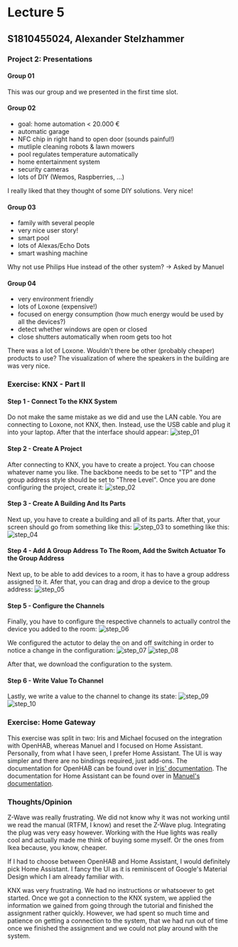 # Lecture 5
## S1810455024, Alexander Stelzhammer

### Project 2: Presentations
#### Group 01
This was our group and we presented in the first time slot.

#### Group 02
- goal: home automation < 20.000 €
- automatic garage
- NFC chip in right hand to open door (sounds painful!)
- mutliple cleaning robots & lawn mowers
- pool regulates temperature automatically
- home entertainment system
- security cameras
- lots of DIY (Wemos, Raspberries, ...)

I really liked that they thought of some DIY solutions. Very nice!

#### Group 03
- family with several people
- very nice user story!
- smart pool
- lots of Alexas/Echo Dots
- smart washing machine

Why not use Philips Hue instead of the other system? -> Asked by Manuel

#### Group 04
- very environment friendly
- lots of Loxone (expensive!)
- focused on energy consumption (how much energy would be used by all the devices?)
- detect whether windows are open or closed
- close shutters automatically when room gets too hot

There was a lot of Loxone. Wouldn't there be other (probably cheaper) products to use?
The visualization of where the speakers in the building are was very nice.

### Exercise: KNX - Part II
#### Step 1 - Connect To the KNX System
Do not make the same mistake as we did and use the LAN cable. You are connecting to Loxone, not KNX, then. Instead, use the USB cable and plug it into your laptop. After that the interface should appear:
![step_01]

#### Step 2 - Create A Project
After connecting to KNX, you have to create a project. You can choose whatever name you like. The backbone needs to be set to "TP" and the group address style should be set to "Three Level". Once you are done configuring the project, create it:
![step_02]

#### Step 3 - Create A Building And Its Parts
Next up, you have to create a building and all of its parts. After that, your screen should go from something like this:
![step_03]
to something like this:
![step_04]

#### Step 4 - Add A Group Address To The Room, Add the Switch Actuator To the Group Address
Next up, to be able to add devices to a room, it has to have a group address assigned to it. Afer that, you can drag and drop a device to the group address:
![step_05]

#### Step 5 - Configure the Channels
Finally, you have to configure the respective channels to actually control the device you added to the room:
![step_06]

We configured the actutor to delay the on and off switching in order to notice a change in the configuration:
![step_07]
![step_08]

After that, we download the configuration to the system.

#### Step 6 - Write Value To Channel
Lastly, we write a value to the channel to change its state:
![step_09]
![step_10]

[step_01]: ./Exercise%20-%20KNX/1.PNG "KNX - Step 01"
[step_02]: ./Exercise%20-%20KNX/2.PNG "KNX - Step 02"
[step_03]: ./Exercise%20-%20KNX/3.PNG "KNX - Step 03.01"
[step_04]: ./Exercise%20-%20KNX/4.PNG "KNX - Step 03.02"
[step_05]: ./Exercise%20-%20KNX/5.PNG "KNX - Step 04"
[step_06]: ./Exercise%20-%20KNX/6.PNG "KNX - Step 05"
[step_07]: ./Exercise%20-%20KNX/7.PNG "KNX - Step 06"
[step_08]: ./Exercise%20-%20KNX/8.PNG "KNX - Step 07"
[step_09]: ./Exercise%20-%20KNX/9.PNG "KNX - Step 08"
[step_10]: ./Exercise%20-%20KNX/10.PNG "KNX - Step 09"


### Exercise: Home Gateway
This exercise was split in two: Iris and Michael focused on the integration with OpenHAB, whereas Manuel and I focused on Home Assistant.
Personally, from what I have seen, I prefer Home Assistant. The UI is way simpler and there are no bindings required, just add-ons.
The documentation for OpenHAB can be found over in [Iris' documentation](../../Lecture%20Iris/Lecture%205/ReadMe.md#OpenHab%20experiments). The documentation for Home Assistant can be found over in [Manuel's documentation](../../Lecture%20Manuel/Lecture%205/ReadMe.md#Home%20Assistant).


### Thoughts/Opinion
Z-Wave was really frustrating. We did not know why it was not working until we read the manual (RTFM, I know) and reset the Z-Wave plug. Integrating the plug was very easy however. 
Working with the Hue lights was really cool and actually made me think of buying some myself. Or the ones from Ikea because, you know, cheaper.

If I had to choose between OpenHAB and Home Assistant, I would definitely pick Home Assistant. I fancy the UI as it is reminiscent of Google's Material Design which I am already familiar with.

KNX was very frustrating. We had no instructions or whatsoever to get started. Once we got a connection to the KNX system, we applied the information we gained from going through the tutorial and finished the assignment rather quickly. However, we had spent so much time and patience on getting a connection to the system, that we had run out of time once we finished the assignment and we could not play around with the system. 